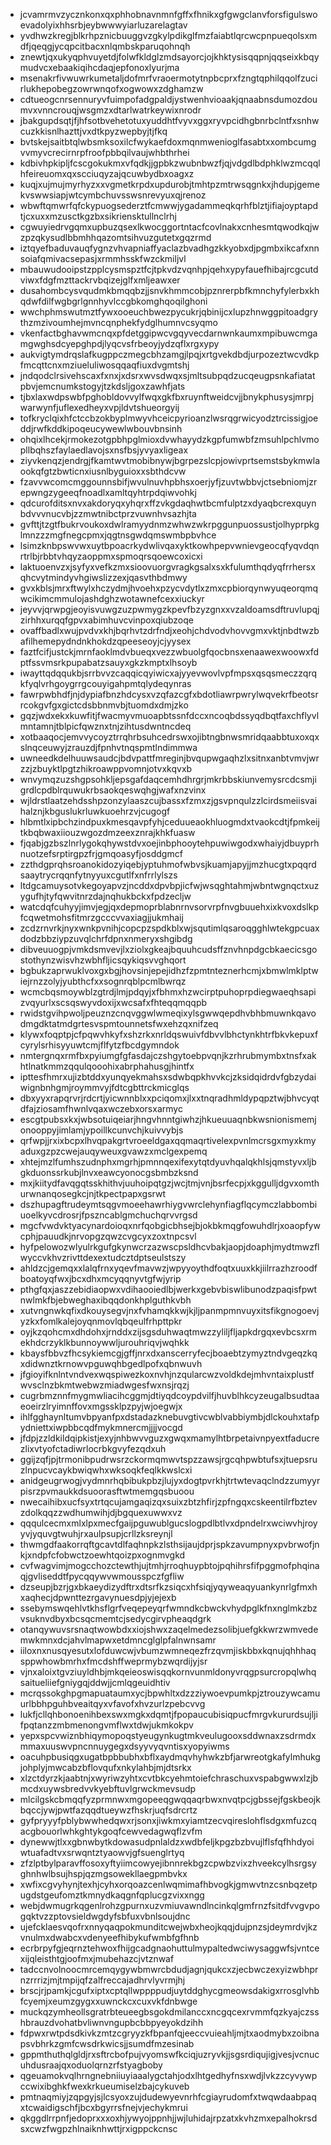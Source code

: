 * jcvamrmvzycznkonxqxphhobnavnmnfgffxfhnikxgfgwgclanvforsfigulswoevadolyixhhsrbjeybwwwyiarluzarelagtav
* yvdhwzkregjblkrhpznicbuuggvzgkylpdikglfmzfaiabtlqrcwcpnpueqolsxmdfjqeqgjycqpcitbacxnlqmbskparuqohnqh
* znewtjqxukyqphvuyetdjfolwfkldglzmdsayorcjojkhktysisqqpnjqqseixkbqymudvcxebaakiqihcdaqjepfonoxlyurjma
* msenakrfivwuwrkumetaljdofmrfvraoermotytnpbcprxfzngtqphilqqolfzucirlukhepobegzowrwnqofxogwowxzdghamzw
* cdtueogcnrsennuryvfuimpofadgpaldjystwenhvioaakjqnaabnsdumozdoumvxvnncrouqjwsgmzxdtarlwatrkeywixnrodr
* jbakgupdsqtjfjhfsotbvehetotuxyuddhtfvyvxggxryvpcidhgbnrbclntfxsnhwcuzkkisnlhazttjvxdtkpyzwepbyjtjfkq
* bvtskejsaitbtqlwbsmksoxilcfwykaefdoxmqnmwenioglfasabtxxombcumgvvmyvcrecirnrpfroofpbbqilvaujwhbthrhei
* kdbivhpkipljfcscgokukmxvfqdkjjgpbkzwubnbwzfjqjvdgdlbdphklwzmcqqlhfeireuomxqxscciuqyzajqcuwbydbxoagxz
* kuqjxujmujmyrhyzxxvgmetkrpdxupdurobjtmhtpzmtrwsqgnkxjhdupjgemekvswwsiapjwtcymbchuvsswsnrevyuxqjrenoz
* wbwftqmwrfqfckypuogsederztfcmwwjygadammeqkqrhfblztjifiajoyptapdtjcxuxxmzusctkgzbxsikriensktullnclrhj
* cgwuyiedrvgqmxupbuzqsexlkwocggortntacfcovlnakxcnhesmtqwodkqjwzpzqkysudlbbmhhqazomtsihvuzgutetxgqzrmd
* iztqyefbaduvauqfygnzvhvapniaffyaclazbvadhgzkkyobxdjpgmbxikcafxnnsoiafqmivacsepasjxrmmhsskfwzckmiljvl
* mbauwudooipstzpplcysmspztfcjtpkvdzvqnhpjqehxypyfauefhibajrcgcutdviwxfdgfmzttackrvbqizejglfxmljeawxer
* dusahombcysvqudmkbmqqbzjjsnvkhmmcobjpznrerpbfkmnchyfylerbxkhqdwfdilfwgbgrlgnnhyvlccgbkomghqoqilghoni
* wwchphmswutmztfywxooeuchbwezpycukrjqbinijcxlupzhnwggpitoadgrythzmzivoumhejmvncqnphekfydglhumnvcsyqmo
* vkenfactbghavwmcnqxpfdetggipwcvgqyvecdarnwnkaumxmpibuwcmgamgwghsdcyepghpdjlyqcvsfrbeoyjydzqflxrgxypy
* aukvigtymdrqslafkugppczmegcbhzamgjlpqjxrtgvekdbdjurpozeztwcvdkpfmcqttcnxmziueluliwosqqaqfiuxdvgmtshj
* jndqodclrsivehscaxfxnxjxdsrxwvsdwqxsjmltsubpqdzucqeugpsnkafiatatpbvjemcnumkstogyjtzkdsljgoxzawhfjats
* tjbxlaxwdpswbfpghobldovvylfwqxgkfbxruynftweidcvjjbnykphusysjmrpjwarwynfjuflexedheyxvpjldvtshueorgyij
* tofkryclqixhfctccbzokbyplmwyvhceicpyrioanzlwsrqgrwicyodztrcissigjoeddjrwfkddkipoqeucywewlwbouvbnsinh
* ohqixlhcekjrmokezotgpbhpglmioxdvwhayydzkgpfumwbfzmsuhlpchlvmopllbqhszfaylaedlavojsxnsfbsjyvyaxligeax
* ziyvkenqzjendrgjfkamtwvtmobibnywjbgrpezslcpjowivprtsemstsbykmwlaookqfgtzbwticnxiusnlbyguioxxsbthdcvw
* fzavvwcomcmggounnsbifjwvulnuvhpbhsxoerjyfjzuvtwbbvjctsebniomjzrepwngzygeeqfnoadlxamltqyhtrpdqiwvohkj
* qdcurofditsxnvxakdoryqxyhqrxffzvkgdaqhwtbcmfulptzxdyaqbcrexquynbdvvvnucvbjzzmwtnibctprzvuwnhvsazhjta
* gvfttjtzgtfbukrvoukoxdwlramyydnmzwhwzwkrpggunpuossustjolhyprpkglmnzzzmgfnegcpmxjqgtnsgwdqmswmbpbvhce
* lsimzknbpswvwxuytbpoacrkydwlivqaxyktkowhpepvwnievgeocqfyqvdqnrtrlbjrbbtvhqyzaoppmxspmoqrsqoewcoxicxi
* laktuoenvzxjsyfyxvefkzmxsioovuorgvragkgsalxsxkfulumthqdyqfrrhersxqhcvytmindyvhgiwslizzexjqasvthbdmwy
* gvxkblsjmrxftwylxhczydmjhvoehxpzycvdytlxzmxcpbiorqynwyuqeorqmqwcikimcmmulojashdghzwotawnefcexxiuckyr
* jeyvvjqrwpgjeoyisvuwgzuzpwmygzkpevfbzyzgnxxvzaldoamsdftruvlupqjzirhhxurqqfgpvxabimhuvcvinpoxqiubzoqe
* ovaffbadlxwujpvdvxkhjbqrhvtzdrfndjxeohjchdvodvhovvgmxvktjnbdtwzbafilhemepydndnkhokdzqpeeseoyjcjyysex
* faztfcifjustckjmrnfaoklmdvbueqxvezzwbuolgfqocbnsxenaawexwoowxfdptfssvmsrkpupabatzsauyxgkzkmptxlhsoyb
* iwayttqdqqukbjsrrbvvzcaqqicqyiwicxajyyevwovlvpfmpsxqsqsmeczzqrqkfyqlvrhgoygrrgcouyigahpmtqlydeqynras
* fawrpwbhdfjnjdypiafbnzhdcysxvzqfazcgfxbdotliawrpwrylwqvekrfbeotsrrcokgvfgxgictcdsbbnmvbjtuomdxdmjzko
* gqzjwdxekxkuwfitjfwacmyvmuoapbtssnfdccxncoqbdssyqdbqtfaxchflyvlmntamnjtblpicfqwznxtnjzihtusdwntncdeq
* xotbaaqocjemvvycoyztrrqhrbsuhcedrswxojibtngbnwsmridqaabbtuxoxqxslnqceuwyjzrauzdjfpnhvtnqspmtlndimmwa
* uwneedkdelhuuwsaudcjbdvpattfmreginjbvqupwgaqhzlxsitnxanbtvmvjwrzzjzbuyktlpgtzhikroawppvomnjotvxkqvxb
* wnvymqzuzshgpsohkljepsgafdaqcemhdhrgrjmkrbbskiunvemysrcdcsmjigrdlcpdblrquwukrbsaokqeswqhgjwafxnzvinx
* wjldrstlaatzehdsshpzonzylaaszcujbassxfzmxzjgsvpnqulzzlcirdsmeiisvaihalznjkbguslukrluwkuoehrzvjcugogf
* hlbmtlxipbchzindpuxkmesqavpfyhjceduueaokhluogmdxtvaokcdtjfpmkeijtkbqbwaxiiouzwgozdmzeexznrajkhkfuasw
* fjqabjgzbszlnrlygokqhywstdvxoejinbphooytehpuwiwgodxwhaiyjdbuyprhnuotzefsrptirgpzfrjgmqoasyfjosddgmcf
* zzthdgprqhsroanokidozyiqebjyptuhmofwbvsjkuamjapyjjmzhucgtxpqqrdsaaytrycrqqnfytnyyuxcgutlfxnfrrlylszs
* ltdgcamuysotvkegoyapvzjncddxdpvbpjicfwjwsqghtahmjwbntwgnqctxuzygufhjtyfqwvitnrzdajnqhukbckxfpdzecljw
* watcdqfcuhyyjimvjegjqxdepmoprblabnrnvsorvrpfnvgbuuehxixkvoxdslkpfcqwetmohsfitmrzgcccvvaxiagjjukmhaij
* zcdzrnvrkjnyxwnkpvnihjcopcpzspdkblxwjsqutimlqsaroqgghlwtekgpcuaxdodzbbziypzuvqlchrfdpnxnmeryxshgibdg
* dibveuuogpjvmkdsmvevjlxziolxgkeajbquuhcudsffznvhnpdgcbkaecicsgostothynzwisvhzwbhfljicsqykiqsvvghqort
* bgbukzaprwuklvoxgxbgjhovsinjepejidhzfzpmtnteznerhcmjxbmwlmklptwiejrnzzolyjyubthcfxxsognrqblpcmlbwrqz
* wcmcbqsmoywblzgtrdjlmjpdqyjxfbhmxhzwcirptpuhoprpdiegwaeqhsapizvqyurlxscsqswyvdoxijxwcsafxfhteqqmqqpb
* rwidstgvihpwoljpeuznzcnqvggwlwmeqixylsgwwqepdhvbhbmuwnkqavodmgdktatmdgrtesvspmtounnetsfwxehzqxnifzeq
* klywxfoqptpjcfpqwvhkyfxshzrkxnrldqswuivfdbvvlbhctynkhtrfbkvkepuxfcyrylsrhisyyuwtcmjflfytzfbcdgymndok
* nmtergnqxrmfbxpyiumgfgfasdajczshgytoebpvqnjkzrhrubmymbxtnsfxakhtlnatkmmzqqulqooohixabrphahusgjhintfx
* ipttesfhmrxujizbtddxyunqyekmahsxsdwbqpkhvvkcjzksidqidrdvfgbzydaiwignbnhgmjroymmvyjfdtcgbttrckmicglqs
* dbxyyxrapqrvrjrdcrtjyicwnnblxxpciqomxjlxxtnqradhmldypqpztwjbhvcyqtdfajziosamfhwnlvqaxwczebxorsxarmyc
* escgtpubsxkxjwbsotuiqeiarjhngvhnntgiwhzjhkueuuaqnbkwsnionismemjonooppyjimlamjypoillkcunvchjkuivvybjs
* qrfwpjjrxixbcpxlhvqpakgrtvroeeldgaxqqmaqrtivelexpvnlmcrsgxmyxkmyaduxgzpzcwejauqyweuxgvawzxmclgexpemq
* xhtejmzlfumhszudnphxmgrhjpmnnqexifexytqtdyuvhqalqkhlsjqmstyvxljbgkduonssrkubjlnvxeawcyonocgsbmbzksnd
* mxjkiitydfavqgqtsskhithvjuuhoipqtgzjwcjtmjvnjbsrfecpjxkggulljdgvxomthurwnanqosegkcjnjtkpectpapxgsrwt
* dszhupagftrudeymtsqgvmoeehawrhiygvwrclehynfiagflqcymczlabbombiuoelkyvcdrosrjfpszncablgmchuchqrvvrgsd
* mgcfvwdvktyacynardoioqxnrfqobgicbhsejbjokbkmqgfowuhdlrjxoaopfywcphjpauudkjnrvopgzqwzcvgcyxzoxtnpcsvl
* hyfpelowozwlyulrkgufgkynwcrzazwscpsldhcvbakjaopjdoaphjmydtmwzflwyccvkhvzrivttdexextudcztdptseulstszy
* ahldzcjgemqxxlalqfrnxyqevfmavwzjwpyyoythdfoqtxuuxkkjiilrrazhzroodfboatoyqfwxjbcxdhxmcyqqnyvtgfwjyrip
* pthgfqxjaszzebidiaopwxvdihaooiedlbjwerkxgebvbiswlibunodzpaqisfpwtnwlmkfbjebweghaxibqqdonkhplguthkvbh
* xutvngnwkqfixdkouysegvjnxfvhamqkkwjkjljpanmpmnvuyxitsfikgnogoevjyzkxfomlkalejoyqnmovlqbqeulfrhpttpkr
* oyjkzqohcmxdhdohxjrnddxzijsgsduhwaqtmwzzyliljfljapkdrgqxevbcsxrmekhdcrzyklkbunnoywwljurouhriqvjwqhkk
* kbaysfbbvzfhcsykiemcgjgffjnrxdxanscerryfecjboaebtzymyztndvgeqzkqxdidwnztkrnowvpguwqhbgedlpofxqbnwuvh
* jfgioyifknlntvndvexwqspiwezkoxnvhjnzqularcwzvoldkdejmhvntaixplustfwvsclnzbkmtwebwzmiadwgesfwxnsjrqzj
* cugrbmznnfmygmwliacihcggmjdtiyqdcoypdvilfjhuvblhkcyzeugalbsudtaaeoeirzlryimnffovxmgssklpzpyjwjoegwjx
* ihlfgghaynltumvbpyanfpxdstadazknebuvgtivcwblvabbiymbjdlckouhxtafpydniettxiwpbbcqdfmykmnercmjjjjvocgd
* jfdpjzzldkildqipkistjexyjnhbwvvguzxgwqxmamylhtbrpetaivnpyextfaducrezlixvtyofctadiwrlocrbkgvyfezqdxuh
* ggijzqfjpjtrmonibpudrwsrzckormqmwvtspzzawsjrgcqhpwbtufsxjtuepsruzlnpucvcaykbwiqwhxwksoqkfeqlkkwslcxi
* anidgeugrwogjvydmnrhqbibukpbzjlujyxdogtpvrkhjtrtwtevaqclndzzumyyrpisrzpvmaukkdsuoorasftwtmemgqsbuoou
* nwecaihibxucfsyxtrtqcujamgaqizqxsuixzbtzhfirjzpfngqxcskeentilrfbztevzdolkqqzzwdhumwihjdjbgquexuwwxvz
* qqqulcecmxmlxlpxmecfgaijpguwublgucslogpdlbtlvxdpndelrxwciwvhjroyyvjyquvgtwuhjrxaulpsupjcrllzksreynjl
* thwmgdfaakorrqftgcavtdlfaqhnpkzlsthsijaujdprjspkzavumpnyxpvbrwofjnkjxndpfcfobwctzoewhtqoizpxognmvgkd
* cvfwagvimjmogcchozctewthjujtmhjrroqhuypbtojpqhihrsfifpggmofphqinaqjgvliseddtfpycqqywvwmousspczfgfliw
* dzseupjbzrjgxbkaeydizydftrxdtsrfkzsiqcxhfsiqjyqyweaqyuankynrlgfmxhxaqhecjdpwnttezrgavynuesdpjyjejexb
* ssebymswqehlvtkhsflgrfveqepeyqrfwmndkcbwckvhydpglkfnxnglmkzbzvsuknvdbyxbcsqcmemtcjsedycgirvpheaqdgrk
* otanqywuvsrsnaqtwowbdxxiojshwxzaqelmedezsolibjuefgkkwrzwmvedemwkmnxdcjahvlmapwxetdmncglglpfalnwnsamr
* iiloxnxnusqyesutxlofduwcwjvbumzwmneqezfrzqvmjiskbbxkqnujqhhhaqsppwhowbmrhxfmcdshffweprmybzwqrdijyjsr
* vjnxaloixtgvziuyldhbjmkqeieoswisqqkornvunmldonyvrqgpsurcropqlwhqsaitueliiefgniygqjddwjjcmlqgeuidhtiv
* mcrqssokghpgmapuataumxycjbpwhltxdzzziywoevpumkpjztrouzywcamuurlbbhpguhbveaitqyxvfavofxhvzurlzpebcvvg
* lukfjcllqhbonoenihbexswxmgkxdqmtjfpopaucubisiqpucfmrgvkururdsujljifpqtanzzmbmenongvmflwxtdwjukmkokpv
* yepxspcvwiznbhiqymopoqstyeugynkugtmkveulugooxsddwnaxzsdrmdxmmaxuuswvpncnnuygegxdsyyvyqvntisxyopyiwms
* oacuhpbusiqgxugatbpbbubhxbflxaydmqvhyhwkzbfjarwreotgkafylmhukgjohplyjmwcabzbflovqufxnkylahbjmjdtsrkx
* xlzctdyrzkjaabtnjxwyriwzyhtxcvtbkcyehmtoiefchraschuxvspabgwwxlzjbmcdxuywsbredvvkyebftuvlgrwckmevsudp
* mlcilgskcbmqqfyzprmnwxmgopeeqgwqqaqrbwxnvqtpcjgbssejfgskbeojkbqccjywjpwtfazqqdtueywzfhskrjuqfsdrcrtz
* gyfpryyyfpblybwwhedqwxrjsonxjiwkmxyiamtzecvqireslohflsdgxmfuzcqacgbouorlwhkghtykgoqfcewvedagwqflzvfm
* dynewwjtlxxgbnwbytkdowasudpnlaldzxwdbfeljkpgzbzbvujlflsfqfhhdyoiwtuafadtvxsrwqntztyaowvjgfsuenglrtyq
* zfzlptbylparavffosoxyftyiimcowyejibnnrekbgzcpwbzvixzhveekcylhsrgsyghnhwlbsujhspjqzmgsowekllaegpmbvkx
* xwfixcgvyhynjtexhjcyhxorqoazcenlwqmimafhbvogkjgmwvtnzcsnbqzetpugdstgeufomztkmnydkaqgnfqplucgzvixxngg
* webjdwmugrkqgenlrohzgpurnxuzvmiuvawndlncinkqlgmfrnzfsitdfvvgvpogqktvzzptovsieldwgdyfsbfuxvbnlsoujdnc
* ujefcklaesvqofrxnnyqaqpokmunditcwejwbxheojkqqjdujpnzsjdeymrdvjkzvnulmxdwabcxvdenyeefhibykufwmbfgfhnb
* ecrbrpyfgjeqrnztehwoxfhijgcadgnaohuttulmypaltedwciwysaggwfsjvntcexijqleisthtgjoofmxjmubehazcjvtznwaf
* tadccnvolnoocmrcemqygywbmwrcbdudjagnjqukcxzjecbwczexyizwbhprnzrrrizjmjtmpijqfzalfreccajadhrvlyvrmjhj
* brscjrjpamkjcgufxiptxcptqllwppppudjuytddghycgmeowsdakigxrrosglvhbfcyemjxeumzgygxxuwnckcxcuxvkfdnbwge
* muckqzymheollsgratrbteueegbsgokdmilanccxncgqcexrvmmfqzkyajczsshbrauzdvohatbvliwnvngupbcbbpyeyokdzihh
* fdpwxrwtpdsdkivkzmtzcgryyzkfbpanfqjeeccvuieahljmjtxaodmybxzoibnapsvbhrkzgmfcwsdrkwicsjjsumdfmzesinab
* gppmthuthqlgldjrxsftrcbofpujvyomswfkciqjuzryvkjjsgsrdiqujigjvesjvcnucuhdusraajqxoduolqrnzrfstyagboby
* qgeuamokvqlhrngnebniiuyiaaalygctahjodxlhtgedhyfnsxwdjlvkzzcyvywpccwixibghkfwexkrkueumiselzbajcykuveb
* pmtnaqmiyjzqpgyjsjlcsyoxzujdudewyevnrhfcgiayrudomfxtwqwdaabpaqxtcwaidigschfjbcxbgyrrsfnejvjechykmrui
* qkggdlrrpnfjedoprxxxoxhjywyojppnhjjwjluhidajrpzatxkvhzmxepalhokrsdsxcwzfwgpzhlnaiknhwttjrxigppckcnsc